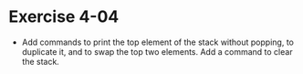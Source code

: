# Exercise 4-04

- Add commands to print the top element of the stack without popping,
to duplicate it, and to swap the top two elements. 
Add a command to clear the stack.
